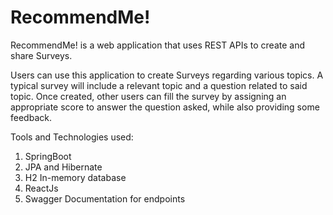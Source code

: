 # RecommendMe!
RecommendMe! is a web application that uses REST APIs to create and share Surveys.

Users can use this application to create Surveys regarding various topics. A typical survey will include a relevant topic and a question related to said topic. Once created, other users can fill the survey by assigning an appropriate score to answer the question asked, while also providing some feedback.

Tools and Technologies used:
1) SpringBoot
2) JPA and Hibernate
3) H2 In-memory database
4) ReactJs
5) Swagger Documentation for endpoints


